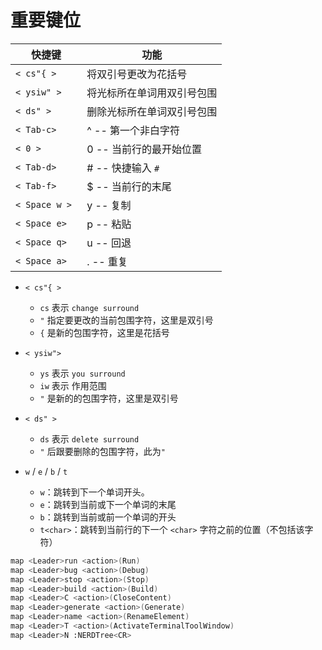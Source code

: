 # 重要键位

| 快捷键            | 功能             |
|----------------|----------------| 
| `< cs"{ >`     | 将双引号更改为花括号     |
| `< ysiw" >`    | 将光标所在单词用双引号包围  |
| `< ds" >`      | 删除光标所在单词双引号包围  |
| `< Tab-c> `    | ^ -- 第一个非白字符   |
| `< 0 > `       | 0 -- 当前行的最开始位置 |
| `< Tab-d> `    | # -- 快捷输入 `#`  |
| `< Tab-f> `    | $ -- 当前行的末尾    |
| `< Space w > ` | y -- 复制        |
| `< Space e> `  | p -- 粘贴        |
| `< Space q> `  | u -- 回退        |
| `< Space a> `  | . -- 重复        |


- `< cs"{ >`
  - `cs` 表示 `change surround`
  - `"` 指定要更改的当前包围字符，这里是双引号
  - `{` 是新的包围字符，这里是花括号

- `< ysiw">`
  - `ys` 表示 `you surround`
  - `iw` 表示 作用范围
  - `"`  是新的的包围字符，这里是双引号

- `< ds" >`
  - `ds` 表示 `delete surround`
  - `"`  后跟要删除的包围字符，此为`"`

- `w` / `e` / `b` / `t`
  - `w`：跳转到下一个单词开头。
  - `e`：跳转到当前或下一个单词的末尾
  - `b`：跳转到当前或前一个单词的开头
  - `t<char>`：跳转到当前行的下一个 `<char>` 字符之前的位置（不包括该字符）

```Bash
map <Leader>run <action>(Run)
map <Leader>bug <action>(Debug)
map <Leader>stop <action>(Stop)
map <Leader>build <action>(Build)
map <Leader>C <action>(CloseContent)
map <Leader>generate <action>(Generate)
map <Leader>name <action>(RenameElement)
map <Leader>T <action>(ActivateTerminalToolWindow)
map <Leader>N :NERDTree<CR>
```